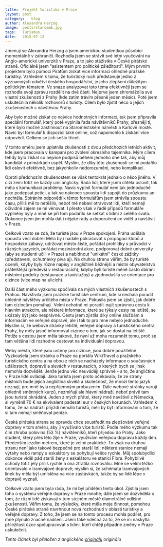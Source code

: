 ```yaml
---
title:	Projekt turistika v Praze
layout:	post
category:	blog
author:	Alexandra Herzog
image:	posts/staromak.jpg
tags:	Turismus
date:	2015-07-12
---
```


Jmenuji se Alexandra Herzog a jsem americkou studentkou působící momentálně v zahraničí. Rozhodla jsem se strávit své letní vyučování na Anglo-americké univerzitě v Praze, a to jako stážistka v České pirátské straně. Oficiálně jsem "asistentem pro politické záležitosti". Mým prvním projektem bylo pomoci Pirátům získat více informací ohledně pražské turistiky. Vzhledem k tomu, že turistický ruch představuje jedno z významných odvětví českého hospodářství, je jeho zlepšení důležitým politickým tématem. Ve snaze analyzovat toto téma efektivněji jsem se rozhodla svojí zprávu rozdělit na dvě části. Nejprve jsem shromáždila své vlastní zkušenosti z Prahy (kde zatím trávím přesně jeden měsíc). Poté jsem uskutečnila několik rozhovorů s turisty. Cílem bylo zjistit něco o jejich zkušenostech s návštěvou Prahy.

Aby bylo možné získat co nejvíce hodnotných informací, tak jsem připravila speciální formulář, který poté vyplnila řada návštěvníků Prahy, přesněji ti, které bylo možné zastihnout na Staroměstském náměstí a Karlově mostě. Navíc byl formulář k dispozici také online, což napomohlo k získání více odpovědí. Celkem se jich sešlo třicet.

V tomto směru jsem uplatnila zkušenosti z dvou předchozích letních aktivit, kde jsem pracovala v kampani pro zvolení okresního tajemníka. Mým cílem tehdy bylo získat co nejvíce podpisů během jednoho dne tak, aby můj kandidát v primárkách uspěl. Myslím, že díky této zkušenosti se mi podařilo lidi oslovit efektivně, bez jakýchkoliv nedorozumění, nebo komplikací.

Oproti předchozím zkušenostem se však tentokrát jednalo o něco jiného. V cizí zemi totiž ne každý umí anglicky. Řada lidí, které jsem chtěla oslovit, tak měla s komunikací problémy. Navíc vyplnit formulář není tak jednoduché jako podepsat petici, a tak se nakonec spousta lidí zapojit do průzkumu ani nechtěla. Sbíráním odpovědí k těmto formulářům jsem strávila spoustu času, příliš mě to netěšilo, neboť mě nebaví otravovat lidí, kteří nemají očividně zájem se mi věnovat. I přesto však v řadě případů formuláře vyplněny byly a mně se při tom podařilo se setkat s lidmi z celého svata. Dokonce jsem jim mohla dát i nějaké rady a doporučení co vidět a navštívit v Praze.

Celkově vzato se zdá, že turisté jsou v Praze spokojeni. Praha udělala spoustu věcí dobře: Měla by i nadále pokračovat s propagací klubů a hospodské zábavy, udržovat město čisté, pořádat prohlídky s průvodci v různých jazycích, pořádat mezinárodní akce, podporovat dobré univerzity (aby se studenti učili v Praze) a nabídnout "unikátní" české zážitky (představení, ochutnávky piva aj). Na druhou stranu věřím, že by turisté ocenili, kdyby byly různé nápisy v angličtině běžnější a místní obyvatelstvo přátelštější (předevší v restauracích); kdyby byli turisté méně často obíráni místními podniky (restaurace a taxislužby) a zjednodušila se orientace pro cizince (více map na ulicích). 

Další část mého výzkumu spočívala na mých vlastních zkušenostech s Prahou. Navštívila jsem pražské turistické centrum, kde si nechala poradit ohledně návštěvy určitého místa v Praze. Pokusila jsem se zjistit, jak dobře tam cizincům pomáhají. Velmi ochotně mi poradili najít správnou cestu k hlavním atrakcím, ale některé informace, které se týkaly cesty na letiště, se ukázaly být jako nesprávné. Cestu jsem zjistila díky online službám a informacím ve veřejné dopravě, ale i tak to pro mne nebylo jednoduché. Myslím si, že webové stránky letiště, veřejné dopravy a turistického centra Prahy, by měly jasně informovat cizince o tom, jak se dostat na letiště. Potíže s cestou jsem měla takové, že nyní už mohu rozumnět tomu, proč se tam většina lidí rozhodne cestovat na individuální dopravou. 

Weby města, které jsou určeny pro cizince, jsou dobře použitelné. Vyzkoušela jsem stránku o Praze na portálu WikiTravel a pražského turistického centra a na obou z nich se nacházely informace o současných událostech, dopravě a slevách v restauracích, o kterých bych se jinak nemohla dozvědět. Jenže jednu věc neuvádějí správně - a to, že angličtinu v Praze lidé ovládají. Jako turista jsem proto očekávala, že ze strany místních bude jejich angličtina skvělá a skutečnost, že mnozí tento jazyk neznají, pro mně byla nepříjemným probuzením. Dále webové stránky varují ohledně směnných kurzů, nezmiňují ale hlavní nádraží, neboť právě tam jsou turisté okrádáni. Jeden z mých přátel, který mně navštívil z Německa, si vyměnil 70 € na ekvivalent padesáti eur v českých korunách. Vzhledem k tomu, že na nádraží přijíždí nemálo turistů, měli by být informováni o tom, že si tam nemají směňovat peníze. 

Česká pirátská strana se opravdu chce soustředit na zlepšování veřejné dopravy v tom směru, aby ji využívalo více turistů. Podle mého výzkumu tak činí zhruba polovina (53 %) návštěvníků, kteří přijedou do Prahy. Jako student, který přes léto žije v Praze, využívám veřejnou dopravu každý den. Především jezdím metrem, které je velmi praktické. To však na druhou stranu není jako takové bezpečné pro starší lidi; některé stanice nemají výtahy nebo rampy a eskalátory se pohybují velice rychle. Můj spolubydlící dokonce viděl pád starší ženy z eskalátoru ve stanici Flora. Pohyblivé schody totiž jely příliš rychle a ona ztratila rovnováhu. Mně se velmi těžko orientovalo v tramvajové dopravě; myslím si, že schémata tramvajových linek by měla být umístěna na více zastávkách, takže by se lidé lépe v dopravě vyznali.

Celkově vzato jsem byla ráda, že mi byl přidělen tento úkol. Zjistila jsem toho o systému veřejné dopravy v Praze mnohé; dále jsem se dozvěděla o tom, že různí lidé získávají v tom stejném městě diametrálně odlišné zkušenosti. Věřím tomu, že výsledky, které měla moje činnost, pomohou České pirátské straně navrhnout nová rozhodnutí v oblasti turistiky a veřejné dopravy. Z toho, že jsem se na tomto procesu mohla podílet, pro mně plynulo značné nadšení. Jsem také vděčná za to, že se mi naskytla příležitost úzce spolupracovat s lidmi, kteří chtějí případné změny v Praze uskutečnit. 

*Tento článek byl přeložen z anglického [originálu](https://a.pirati.cz/praha/docx/alex.docx) originálu* 


